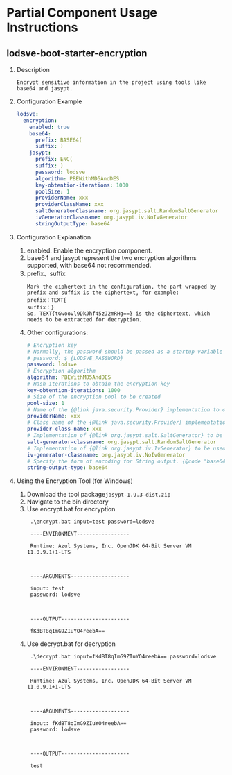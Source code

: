 # Partial Component Usage Instructions

## lodsve-boot-starter-encryption

1. Description
    ```text
    Encrypt sensitive information in the project using tools like base64 and jasypt.
    ```

2. Configuration Example
    ```yaml
    lodsve:
      encryption:
        enabled: true
        base64:
          prefix: BASE64(
          suffix: )
        jasypt:
          prefix: ENC(
          suffix: )
          password: lodsve
          algorithm: PBEWithMD5AndDES
          key-obtention-iterations: 1000
          poolSize: 1
          providerName: xxx
          providerClassName: xxx
          saltGeneratorClassname: org.jasypt.salt.RandomSaltGenerator
          ivGeneratorClassname: org.jasypt.iv.NoIvGenerator
          stringOutputType: base64
    ```
3. Configuration Explanation
    1. enabled: Enable the encryption component.
    2. base64 and jasypt represent the two encryption algorithms supported, with base64 not recommended.
    3. prefix、suffix
       ```text
       Mark the ciphertext in the configuration, the part wrapped by prefix and suffix is the ciphertext, for example:
       prefix：TEXT{
       suffix：}
       So, TEXT{tGwoovl9DkJhf45zJ2mRHg==} is the ciphertext, which needs to be extracted for decryption.
       ```
    4. Other configurations:
       ```yaml
       # Encryption key
       # Normally, the password should be passed as a startup variable or using placeholders, and passed as an environment variable, for example:
       # password: $ {LODSVE_PASSWORD}
       password: lodsve
       # Encryption algorithm
       algorithm: PBEWithMD5AndDES
       # Hash iterations to obtain the encryption key
       key-obtention-iterations: 1000
       # Size of the encryption pool to be created
       pool-size: 1
       # Name of the {@link java.security.Provider} implementation to obtain the encryption algorithm.
       providerName: xxx
       # Class name of the {@link java.security.Provider} implementation to obtain the encryption algorithm. Default is {@code null}.
       provider-class-name: xxx
       # Implementation of {@link org.jasypt.salt.SaltGenerator} to be used by the encryption.
       salt-generator-classname: org.jasypt.salt.RandomSaltGenerator
       # Implementation of {@link org.jasypt.iv.IvGenerator} to be used by the encryption. Default is {@code "org.jasypt.iv.NoIvGenerator"}.
       iv-generator-classname: org.jasypt.iv.NoIvGenerator
       # Specify the form of encoding for String output. {@code "base64"} or {@code "hexadecimal"}. Default is {@code "base64"}.
       string-output-type: base64
       ```
4. Using the Encryption Tool (for Windows)
    1. Download the tool package`jasypt-1.9.3-dist.zip`
    2. Navigate to the bin directory
    3. Use encrypt.bat for encryption
       ```shell
        .\encrypt.bat input=test password=lodsve

        ----ENVIRONMENT-----------------

        Runtime: Azul Systems, Inc. OpenJDK 64-Bit Server VM 11.0.9.1+1-LTS



        ----ARGUMENTS-------------------

        input: test
        password: lodsve



        ----OUTPUT----------------------

        fKdBT8qImG9ZIuYO4reebA==
       ```
    4. Use decrypt.bat for decryption
       ```shell
        .\decrypt.bat input=fKdBT8qImG9ZIuYO4reebA== password=lodsve

        ----ENVIRONMENT-----------------

        Runtime: Azul Systems, Inc. OpenJDK 64-Bit Server VM 11.0.9.1+1-LTS



        ----ARGUMENTS-------------------

        input: fKdBT8qImG9ZIuYO4reebA==
        password: lodsve



        ----OUTPUT----------------------

        test
       ```
